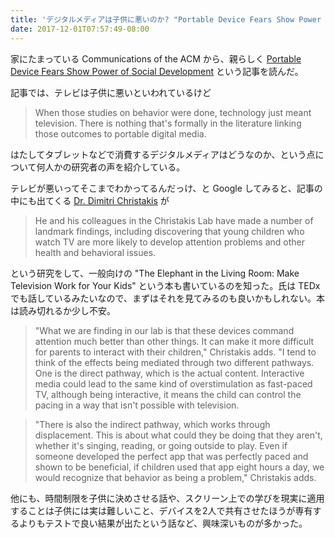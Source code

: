 ```yaml
---
title: 'デジタルメディアは子供に悪いのか? "Portable Device Fears Show Power of Social Development" を読んだ'
date: 2017-12-01T07:57:49-08:00
---
```


家にたまっている Communications of the ACM から、親らしく [Portable Device Fears Show Power of Social Development][CACM] という記事を読んだ。

記事では、テレビは子供に悪いといわれているけど

> When those studies on behavior were done, technology just meant television. There is nothing that's formally in the literature linking those outcomes to portable digital media.

はたしてタブレットなどで消費するデジタルメディアはどうなのか、という点について何人かの研究者の声を紹介している。

テレビが悪いってそこまでわかってるんだっけ、と Google してみると、記事の中にも出てくる [Dr. Dimitri Christakis][CHIRSTAKIS] が

> He and his colleagues in the Christakis Lab have made a number of landmark findings, including discovering that young children who watch TV are more likely to develop attention problems and other health and behavioral issues. 

という研究をして、一般向けの "The Elephant in the Living Room: Make Television Work for Your Kids" という本も書いているのを知った。氏は TEDx でも話しているみたいなので、まずはそれを見てみるのも良いかもしれない。本は読み切れるか少し不安。

> "What we are finding in our lab is that these devices command attention much better than other things. It can make it more difficult for parents to interact with their children," Christakis adds. "I tend to think of the effects being mediated through two different pathways. One is the direct pathway, which is the actual content. Interactive media could lead to the same kind of overstimulation as fast-paced TV, although being interactive, it means the child can control the pacing in a way that isn't possible with television.

> "There is also the indirect pathway, which works through displacement. This is about what could they be doing that they aren't, whether it's singing, reading, or going outside to play. Even if someone developed the perfect app that was perfectly paced and shown to be beneficial, if children used that app eight hours a day, we would recognize that behavior as being a problem," Christakis adds.

他にも、時間制限を子供に決めさせる話や、スクリーン上での学びを現実に適用することは子供には実は難しいこと、デバイスを2人で共有させたほうが専有するよりもテストで良い結果が出たという話など、興味深いものが多かった。

[CACM]: https://cacm.acm.org/magazines/2017/10/221325-portable-device-fears-show-power-of-social-development/fulltext
[CHIRSTAKIS]: http://www.seattlechildrens.org/medical-staff/dimitri-a-christakis/